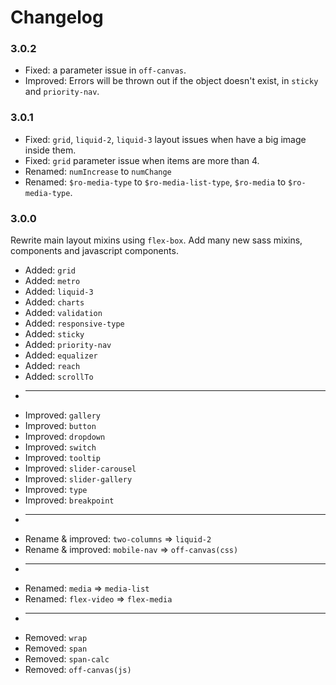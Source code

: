 # Changelog

### 3.0.2 
+ Fixed: a parameter issue in `off-canvas`.
+ Improved: Errors will be thrown out if the object doesn't exist, in `sticky` and `priority-nav`.

### 3.0.1 
+ Fixed: `grid`, `liquid-2`, `liquid-3` layout issues when have a big image inside them.
+ Fixed: `grid` parameter issue when items are more than 4.
+ Renamed: `numIncrease` to `numChange`
+ Renamed: `$ro-media-type` to `$ro-media-list-type`, `$ro-media` to `$ro-media-type`.

### 3.0.0 
Rewrite main layout mixins using `flex-box`. Add many new sass mixins, components and javascript components.

+ Added: `grid`
+ Added: `metro`
+ Added: `liquid-3`
+ Added: `charts`
+ Added: `validation`
+ Added: `responsive-type`
+ Added: `sticky`
+ Added: `priority-nav`
+ Added: `equalizer`
+ Added: `reach`
+ Added: `scrollTo`
+ ------------------------------------------------------
+ Improved: `gallery`
+ Improved: `button`
+ Improved: `dropdown`
+ Improved: `switch`
+ Improved: `tooltip`
+ Improved: `slider-carousel`
+ Improved: `slider-gallery`
+ Improved: `type`
+ Improved: `breakpoint`
+ ------------------------------------------------------
+ Rename & improved: `two-columns` => `liquid-2`
+ Rename & improved: `mobile-nav` => `off-canvas(css)`    
+ ------------------------------------------------------
+ Renamed: `media` => `media-list`
+ Renamed: `flex-video` => `flex-media`
+ ------------------------------------------------------
+ Removed: `wrap`
+ Removed: `span`
+ Removed: `span-calc`
+ Removed: `off-canvas(js)`    